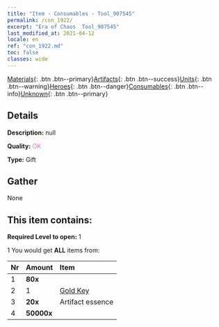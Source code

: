 ```yaml
---
title: "Item - Consumables - Tool_907545"
permalink: /con_1922/
excerpt: "Era of Chaos  Tool_907545"
last_modified_at: 2021-04-12
locale: en
ref: "con_1922.md"
toc: false
classes: wide
---
```

 [Materials](/){: .btn .btn--primary}[Artifacts](/Artifacts/){: .btn .btn--success}[Units](/Units/){: .btn .btn--warning}[Heroes](/Heroes/){: .btn .btn--danger}[Consumables](/Consumables/){: .btn .btn--info}[Unknown](/Unknown/){: .btn .btn--primary}

## Details
 **Description:** null

 **Quality:** <span style="color: #DA70D6">OK</span>

 **Type:** Gift

## Gather

  None

## This item contains:

 **Required Level to open:** 1

 1 You would get **ALL** items  from:

  | Nr | Amount |     Item    |
  |:---|:-------|:------------|
  | 1 |  **80x** | <i class="fas fa-gem"/> |  | 
  | 2 | 1 | [Gold Key](/Items/con_783/) | 
  | 3 |  **20x** | Artifact essence |  | 
  | 4 |  **50000x** | <i class="fas fa-coins"/> |  | 
